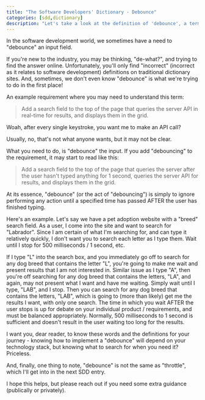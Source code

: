 ```yaml
---
title: "The Software Developers' Dictionary - Debounce"
categories: [sdd,dictionary]
description: "Let's take a look at the definition of 'debounce', a term used in software development, that doesn't exist in modern language dictionaries."
---
```


In the software development world, we sometimes have a need to "debounce" an input field.

If you're new to the industry, you may be thinking, "de-what?", and trying to find the answer online.  Unfortunately, you'll only find "incorrect" (incorrect as it relates to software development) definitions on traditional dictionary sites.  And, sometimes, we don't even know "debounce" is what we're trying to do in the first place!

<!--more-->

An example requirement where you may need to understand this term:

> Add a search field to the top of the page that queries the server API in real-time for results, and displays them in the grid.  

Woah, after every single keystroke, you want me to make an API call?

Usually, no, that's not what anyone wants, but it may not be clear.

What you need to do, is "debounce" the input.  If you add "debouncing" to the requirement, it may start to read like this:

> Add a search field to the top of the page that queries the server after the user hasn't typed anything for 1 second, queries the server API for results, and displays them in the grid.

At its essence, "debounce" (or the act of "debouncing") is simply to ignore performing any action until a specified time has passed AFTER the user has finished typing.

Here's an example.  Let's say we have a pet adoption website with a "breed" search field.  As a user, I come into the site and want to search for "Labrador".  Since I am certain of what I'm searching for, and can type it relatively quickly, I don't want you to search each letter as I type them.  Wait until I stop for 500 milliseconds / 1 second, etc.  

If I type "L" into the search box, and you immediately go off to search for any dog breed that contains the letter "L", you're going to make me wait and present results that I am not interested in.  Similar issue as I type "A", then you're off searching for any dog breed that contains the letters, "LA", and again, may not present what I want and have me waiting.  Simply wait until I type, "LAB", and I stop.  Then you can search for any dog breed that contains the letters, "LAB", which is going to (more than likely) get me the results I want, with only one search.  The time in which you wait AFTER the user stops is up for debate on your individual product / requirements, and must be balanced appropriately.  Normally, 500 milliseconds to 1 second is sufficient and doesn't result in the user waiting too long for the results.

I want you, dear reader, to know these words and the definitions for your journey - knowing how to implement a "debounce" will depend on your technology stack, but knowing what to search for when you need it?  Priceless.

And, finally, one thing to note, "debounce" is not the same as "throttle", which I'll get into in the next SDD entry.

I hope this helps, but please reach out if you need some extra guidance (publically or privately).
